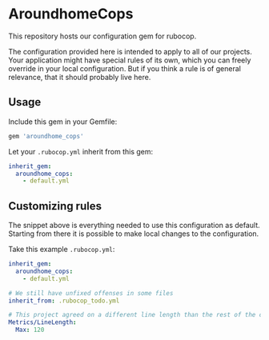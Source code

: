 # AroundhomeCops

This repository hosts our configuration gem for rubocop.

The configuration provided here is intended to apply to all of our projects.
Your application might have special rules of its own, which you can freely
override in your local configuration. But if you think a rule is of general
relevance, that it should probably live here.

## Usage

Include this gem in your Gemfile:

```ruby
gem 'aroundhome_cops'
```

Let your `.rubocop.yml` inherit from this gem:

```yml
inherit_gem:
  aroundhome_cops:
    - default.yml
```

## Customizing rules

The snippet above is everything needed to use this configuration as default.
Starting from there it is possible to make local changes to the configuration.

Take this example `.rubocop.yml`:

```yml
inherit_gem:
  aroundhome_cops:
    - default.yml

# We still have unfixed offenses in some files
inherit_from: .rubocop_todo.yml

# This project agreed on a different line length than the rest of the company
Metrics/LineLength:
  Max: 120
```
